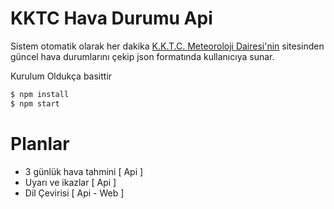 # KKTC Hava Durumu Api

Sistem otomatik olarak her dakika [K.K.T.C. Meteoroloji Dairesi'nin](http://kktcmeteor.org/) sitesinden güncel hava durumlarını çekip json formatında kullanıcıya sunar.

Kurulum Oldukça basittir
```sh
$ npm install
$ npm start
```

# Planlar

* 3 günlük hava tahmini [ Api ]
* Uyarı ve ikazlar [ Api ]
* Dil Çevirisi [ Api - Web ]